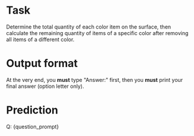 # Task
Determine the total quantity of each color item on the surface, then calculate the remaining quantity of items of a specific color after removing all items of a different color.

# Output format
At the very end, you **must** type "Answer:" first, then you **must** print your final answer (option letter only).

# Prediction
Q: {question_prompt}